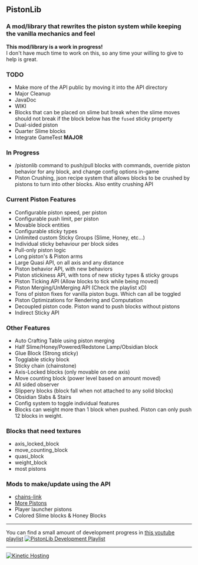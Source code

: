 ## PistonLib
### A mod/library that rewrites the piston system while keeping the vanilla mechanics and feel

**This mod/library is a work in progress!**  
I don't have much time to work on this, so any time your willing to give to help is great.

### TODO
- Make more of the API public by moving it into the API directory
- Major Cleanup
- JavaDoc
- WIKI
- Blocks that can be placed on slime but break when the slime moves should not break if the block below has the `fused` sticky property
- Dual-sided piston
- Quarter Slime blocks
- Integrate GameTest **MAJOR**

### In Progress
- /pistonlib command to push/pull blocks with commands, override piston behavior for any block, and change config options in-game
- Piston Crushing, json recipe system that allows blocks to be crushed by pistons to turn into other blocks. Also entity crushing API

### Current Piston Features
- Configurable piston speed, per piston
- Configurable push limit, per piston
- Movable block entities
- Configurable sticky types
- Unlimited custom Sticky Groups (Slime, Honey, etc...)
- Individual sticky behaviour per block sides
- Pull-only piston logic
- Long piston's & Piston arms
- Large Quasi API, on all axis and any distance
- Piston behavior API, with new behaviors
- Piston stickiness API, with tons of new sticky types & sticky groups
- Piston Ticking API (Allow blocks to tick while being moved)
- Piston Merging/UnMerging API (Check the playlist xD)
- Tons of piston fixes for vanilla piston bugs. Which can all be toggled
- Piston Optimizations for Rendering and Computation
- Decoupled piston code. Piston wand to push blocks without pistons
- Indirect Sticky API

### Other Features
- Auto Crafting Table using piston merging
- Half Slime/Honey/Powered/Redstone Lamp/Obsidian block
- Glue Block (Strong sticky)
- Togglable sticky block
- Sticky chain (chainstone)
- Axis-Locked blocks (only movable on one axis)
- Move counting block (power level based on amount moved)
- All sided observer
- Slippery blocks (block fall when not attached to any solid blocks)
- Obsidian Slabs & Stairs
- Config system to toggle individual features
- Blocks can weight more than 1 block when pushed. Piston can only push 12 blocks in weight.

### Blocks that need textures
- axis_locked_block
- move_counting_block
- quasi_block
- weight_block
- most pistons
  
### Mods to make/update using the API
- [chains-link](https://www.curseforge.com/minecraft/mc-mods/chains-link)
- [More Pistons](https://www.curseforge.com/minecraft/mc-mods/more-pistons-jiraiyah-version)
- Player launcher pistons
- Colored Slime blocks & Honey Blocks

---

You can find a small amount of development progress in [this youtube playlist](https://www.youtube.com/embed/videoseries?list=PL3J0JOfWvCsvQNJqxBwXQnWM3b0sjXxAo)
[![PistonLib Development Playlist](https://img.youtube.com/vi/eukvh4gyeW0/0.jpg)](https://www.youtube.com/embed/videoseries?list=PL3J0JOfWvCsvQNJqxBwXQnWM3b0sjXxAo)

---

<a href="https://client.kinetichosting.net/aff.php?aff=42"><img alt="Kinetic Hosting" src="https://media.discordapp.net/attachments/1058184491476197427/1058799080672854126/FX.png"></a>
